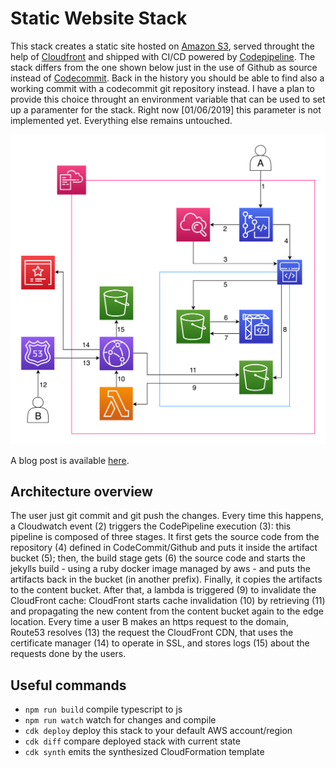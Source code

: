 # Static Website Stack

This stack creates a static site hosted on [Amazon S3](https://aws.amazon.com/s3/), served throught the help of [Cloudfront](https://aws.amazon.com/cloudfront/) and shipped with CI/CD powered by [Codepipeline](https://aws.amazon.com/codepipeline/). The stack differs from the one shown below just in the use of Github as source instead of [Codecommit](https://aws.amazon.com/codecommit/). Back in the history you should be able to find also a working commit with a codecommit git repository instead. I have a plan to provide this choice throught an environment variable that can be used to set up a paramenter for the stack. Right now [01/06/2019] this parameter is not implemented yet. Everything else remains untouched.

![architecture_schema](/templates/static-website/architecture.png)

A blog post is available [here](https://madeddu.xyz/posts/cloudformation-to-cdk/).

## Architecture overview
The user just git commit and git push the changes. Every time this happens, a Cloudwatch event (2) triggers the CodePipeline execution (3): this pipeline is composed of three stages. It first gets the source code from the repository (4) defined in CodeCommit/Github and puts it inside the artifact bucket (5); then, the build stage gets (6) the source code and starts the jekylls build - using a ruby docker image managed by aws - and puts the artifacts back in the bucket (in another prefix). Finally, it copies the artifacts to the content bucket. After that, a lambda is triggered (9) to invalidate the CloudFront cache: CloudFront starts cache invalidation (10) by retrieving (11) and propagating the new content from the content bucket again to the edge location. Every time a user B makes an https request to the domain, Route53 resolves (13) the request the CloudFront CDN, that uses the certificate manager (14) to operate in SSL, and stores logs (15) about the requests done by the users.

## Useful commands

 * `npm run build`   compile typescript to js
 * `npm run watch`   watch for changes and compile
 * `cdk deploy`      deploy this stack to your default AWS account/region
 * `cdk diff`        compare deployed stack with current state
 * `cdk synth`       emits the synthesized CloudFormation template
